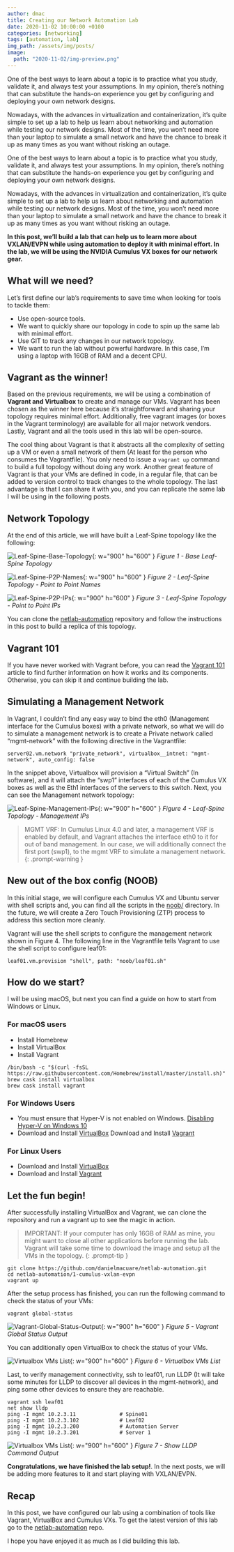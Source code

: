 ```yaml
---
author: dmac
title: Creating our Network Automation Lab
date: 2020-11-02 10:00:00 +0100
categories: [networking]
tags: [automation, lab]
img_path: /assets/img/posts/
image: 
  path: "2020-11-02/img-preview.png"
---
```


One of the best ways to learn about a topic is to practice what you study, validate it, and always test your assumptions. In my opinion, there’s nothing that can substitute the hands-on experience you get by configuring and deploying your own network designs.

Nowadays, with the advances in virtualization and containerization, it’s quite simple to set up a lab to help us learn about networking and automation while testing our network designs. Most of the time, you won’t need more than your laptop to simulate a small network and have the chance to break it up as many times as you want without risking an outage.

One of the best ways to learn about a topic is to practice what you study, validate it, and always test your assumptions. In my opinion, there’s nothing that can substitute the hands-on experience you get by configuring and deploying your own network designs.

Nowadays, with the advances in virtualization and containerization, it’s quite simple to set up a lab to help us learn about networking and automation while testing our network designs. Most of the time, you won’t need more than your laptop to simulate a small network and have the chance to break it up as many times as you want without risking an outage.

**In this post, we’ll build a lab that can help us to learn more about VXLAN/EVPN while using automation to deploy it with minimal effort. In the lab, we will be using the NVIDIA Cumulus VX boxes for our network gear.**

## What will we need?

Let’s first define our lab’s requirements to save time when looking for tools to tackle them:

- Use open-source tools.  
- We want to quickly share our topology in code to spin up the same lab with minimal effort.
- Use GIT to track any changes in our network topology.
- We want to run the lab without powerful hardware. In this case, I’m using a laptop with 16GB of RAM and a decent CPU.

## Vagrant as the winner!

Based on the previous requirements, we will be using a combination of **Vagrant and Virtualbox** to create and manage our VMs. Vagrant has been chosen as the winner here because it’s straightforward and sharing your topology requires minimal effort. Additionally, free vagrant images (or boxes in the Vagrant terminology) are available for all major network vendors. Lastly, Vagrant and all the tools used in this lab will be open-source.

The cool thing about Vagrant is that it abstracts all the complexity of setting up a VM or even a small network of them (At least for the person who consumes the Vagrantfile). You only need to issue a `vagrant up` command to build a full topology without doing any work. Another great feature of Vagrant is that your VMs are defined in code, in a regular file, that can be added to version control to track changes to the whole topology. The last advantage is that I can share it with you, and you can replicate the same lab I will be using in the following posts.

## Network Topology

At the end of this article, we will have built a Leaf-Spine topology like the following:

![Leaf-Spine-Base-Topology](2020-11-02/fig1-leaf-spine-base.jpg){: w="900" h="600" }
_Figure 1 - Base Leaf-Spine Topology_

![Leaf-Spine-P2P-Names](2020-11-02/fig2-leaf-spine-p2p-names.jpg){: w="900" h="600" }
_Figure 2 - Leaf-Spine Topology - Point to Point Names_

![Leaf-Spine-P2P-IPs](2020-11-02/fig3-leaf-spine-p2p-ips.jpg){: w="900" h="600" }
_Figure 3 - Leaf-Spine Topology - Point to Point IPs_

You can clone the [netlab-automation](https://github.com/danielmacuare/netlab-automation) repository and follow the instructions in this post to build a replica of this topology.

## Vagrant 101

If you have never worked with Vagrant before, you can read the [Vagrant 101](https://blog.dmac.tech/posts/vagrant-101/) article to find further information on how it works and its components. Otherwise, you can skip it and continue building the lab.

## Simulating a Management Network

In Vagrant, I couldn’t find any easy way to bind the eth0 (Management interface for the Cumulus boxes) with a private network, so what we will do to simulate a management network is to create a Private network called “mgmt-network” with the following directive in the Vagrantfile:

```shell
server02.vm.network "private_network", virtualbox__intnet: "mgmt-network", auto_config: false 
```

In the snippet above, Virtualbox will provision a “Virtual Switch” (In software), and it will attach the “swp1” interfaces of each of the Cumulus VX boxes as well as the Eth1 interfaces of the servers to this switch. Next, you can see the Management network topology:

![Leaf-Spine-Management-IPs](2020-11-02/fig4-leaf-spine-management-ips.jpg){: w="900" h="600" }
_Figure 4 - Leaf-Spine Topology - Management IPs_

> MGMT VRF: In Cumulus Linux 4.0 and later, a management VRF is enabled by default, and Vagrant attaches the interface eth0 to it for out of band management. In our case, we will additionally connect the first port (swp1), to the mgmt VRF to simulate a management network.
{: .prompt-warning }

## New out of the box config (NOOB)

In this initial stage, we will configure each Cumulus VX and Ubuntu server with shell scripts and, you can find all the scripts in the [noob/](https://github.com/danielmacuare/netlab-automation/tree/master/1-cumulus-vxlan-evpn/noob) directory. In the future, we will create a Zero Touch Provisioning (ZTP) process to address this section more cleanly.

Vagrant will use the shell scripts to configure the management network shown in Figure 4. The following line in the Vagrantfile tells Vagrant to use the shell script to configure leaf01:

```shell
leaf01.vm.provision "shell", path: "noob/leaf01.sh" 
```

## How do we start?

I will be using macOS, but next you can find a guide on how to start from Windows or Linux.

### For macOS users

- Install Homebrew
- Install VirtualBox
- Install Vagrant

```shell
/bin/bash -c "$(curl -fsSL https://raw.githubusercontent.com/Homebrew/install/master/install.sh)"
brew cask install virtualbox
brew cask install vagrant 
```

### For Windows Users

- You must ensure that Hyper-V is not enabled on Windows. [Disabling Hyper-V on Windows 10](https://learn.microsoft.com/en-us/troubleshoot/windows-client/application-management/virtualization-apps-not-work-with-hyper-v#resolution)
- Download and Install [VirtualBox](https://www.virtualbox.org/wiki/Downloads)
Download and Install [Vagrant](https://developer.hashicorp.com/vagrant/downloads)

### For Linux Users

- Download and Install [VirtualBox](https://www.virtualbox.org/wiki/Downloads)
- Download and Install [Vagrant](https://developer.hashicorp.com/vagrant/downloads)

## Let the fun begin!

After successfully installing VirtualBox and Vagrant, we can clone the repository and run a vagrant up to see the magic in action.

> IMPORTANT: If your computer has only 16GB of RAM as mine, you might want to close all other applications before running the lab. Vagrant will take some time to download the image and setup all the VMs in the topology.
{: .prompt-tip }

```shell
git clone https://github.com/danielmacuare/netlab-automation.git
cd netlab-automation/1-cumulus-vxlan-evpn
vagrant up 
```

After the setup process has finished, you can run the following command to check the status of your VMs:

```shell
vagrant global-status 
```

![Vagrant-Global-Status-Output](2020-11-02/fig5-vagrant-global-status-output.png){: w="900" h="600" }
_Figure 5 - Vagrant Global Status Output_

You can additionally open VirtualBox to check the status of your VMs.

![Virtualbox VMs List](2020-11-02/fig6-virtualbox-vms-list.jpg){: w="900" h="600" }
_Figure 6 - Virtualbox VMs List_

Last, to verify management connectivity, ssh to leaf01, run LLDP (It will take some minutes for LLDP to discover all devices in the mgmt-network), and ping some other devices to ensure they are reachable.

```shell
vagrant ssh leaf01
net show lldp
ping -I mgmt 10.2.3.11              # Spine01
ping -I mgmt 10.2.3.102             # Leaf02
ping -I mgmt 10.2.3.200             # Automation Server
ping -I mgmt 10.2.3.201             # Server 1 
```

![Virtualbox VMs List](2020-11-02/fig7-show-lldp-output.png){: w="900" h="600" }
_Figure 7 - Show LLDP Command Output_

**Congratulations, we have finished the lab setup!**. In the next posts, we will be adding more features to it and start playing with VXLAN/EVPN.

## Recap

In this post, we have configured our lab using a combination of tools like Vagrant, VirtualBox and Cumulus VXs. To get the latest version of this lab go to the [netlab-automation](https://github.com/danielmacuare/netlab-automation) repo.

I hope you have enjoyed it as much as I did building this lab.
